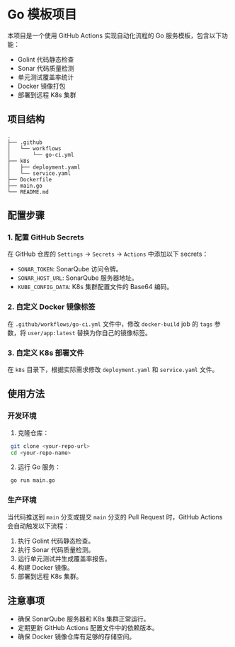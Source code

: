 # Go 模板项目

本项目是一个使用 GitHub Actions 实现自动化流程的 Go 服务模板，包含以下功能：
- Golint 代码静态检查
- Sonar 代码质量检测
- 单元测试覆盖率统计
- Docker 镜像打包
- 部署到远程 K8s 集群

## 项目结构
```
. 
├── .github 
│   └── workflows 
│       └── go-ci.yml 
├── k8s 
│   ├── deployment.yaml 
│   └── service.yaml 
├── Dockerfile 
├── main.go 
└── README.md 
```

## 配置步骤
### 1. 配置 GitHub Secrets
在 GitHub 仓库的 `Settings` -> `Secrets` -> `Actions` 中添加以下 secrets：
- `SONAR_TOKEN`: SonarQube 访问令牌。
- `SONAR_HOST_URL`: SonarQube 服务器地址。
- `KUBE_CONFIG_DATA`: K8s 集群配置文件的 Base64 编码。

### 2. 自定义 Docker 镜像标签
在 `.github/workflows/go-ci.yml` 文件中，修改 `docker-build` job 的 `tags` 参数，将 `user/app:latest` 替换为你自己的镜像标签。

### 3. 自定义 K8s 部署文件
在 `k8s` 目录下，根据实际需求修改 `deployment.yaml` 和 `service.yaml` 文件。

## 使用方法
### 开发环境
1. 克隆仓库：
```bash
 git clone <your-repo-url> 
 cd <your-repo-name> 
```
2. 运行 Go 服务：
```bash
 go run main.go 
```

### 生产环境
当代码推送到 `main` 分支或提交 `main` 分支的 Pull Request 时，GitHub Actions 会自动触发以下流程：
1. 执行 Golint 代码静态检查。
2. 执行 Sonar 代码质量检测。
3. 运行单元测试并生成覆盖率报告。
4. 构建 Docker 镜像。
5. 部署到远程 K8s 集群。

## 注意事项
- 确保 SonarQube 服务器和 K8s 集群正常运行。
- 定期更新 GitHub Actions 配置文件中的依赖版本。
- 确保 Docker 镜像仓库有足够的存储空间。